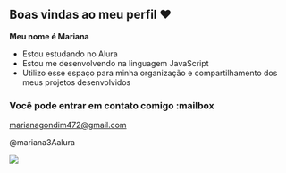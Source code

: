 ## Boas vindas ao meu perfil ❤️

**Meu nome é Mariana**
- Estou estudando no Alura
- Estou me desenvolvendo na linguagem JavaScript 
- Utilizo esse espaço para minha organização e compartilhamento dos meus projetos desenvolvidos


### Você pode entrar em contato comigo :mailbox

marianagondim472@gmail.com

@mariana3Aalura






![](https://tenor.com/eobrxSiNWUg.gif)
